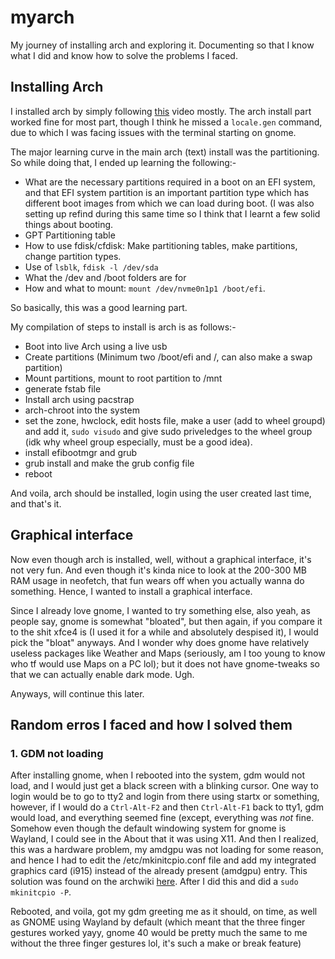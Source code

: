 # myarch
My journey of installing arch and exploring it. Documenting so that I know what I did and know how to solve the problems I faced.


## Installing Arch
I installed arch by simply following [this](https://www.youtube.com/watch?v=UiYS8xWFXLY&t=6s) video mostly. 
The arch install part worked fine for most part, though I think he missed a `locale.gen` command, due to which I was facing issues with the terminal starting on gnome.

The major learning curve in the main arch (text) install was the partitioning. So while doing that, I ended up learning the following:- 
 - What are the necessary partitions required in a boot on an EFI system, and that EFI system partition is an important partition type which has different boot images from which we can load during boot. (I was also setting up refind during this same time so I think that I learnt a few solid things about booting.
 - GPT Partitioning table
 - How to use fdisk/cfdisk: Make partitioning tables, make partitions, change partition types.
 - Use of `lsblk`, `fdisk -l /dev/sda`
 - What the /dev and /boot folders are for
 - How and what to mount: `mount /dev/nvme0n1p1 /boot/efi`.

So basically, this was a good learning part.

My compilation of steps to install is arch is as follows:-
 - Boot into live Arch using a live usb
 - Create partitions (Minimum two /boot/efi and /, can also make a swap partition)
 - Mount partitions, mount to root partition to /mnt
 - generate fstab file
 - Install arch using pacstrap 
 - arch-chroot into the system
 - set the zone, hwclock, edit hosts file, make a user (add to wheel groupd) and add it, `sudo visudo` and give sudo priveledges to the wheel group (idk why wheel group especially, must be a good idea).
 - install efibootmgr and grub
 - grub install and make the grub config file 
 - reboot

And voila, arch should be installed, login using the user created last time, and that's it.

## Graphical interface 
Now even though arch is installed, well, without a graphical interface, it's not very fun. And even though it's kinda nice to look at the 200-300 MB RAM usage in neofetch, that fun wears off when you actually wanna do something. Hence, I wanted to install a graphical interface. 

Since I already love gnome, I wanted to try something else, also yeah, as people say, gnome is somewhat "bloated", but then again, if you compare it to the shit xfce4 is (I used it for a while and absolutely despised it), I would pick the "bloat" anyways. And I wonder why does gnome have relatively useless packages like Weather and Maps (seriously, am I too young to know who tf would use Maps on a PC lol); but it does not have gnome-tweaks so that we can actually enable dark mode. Ugh.

Anyways, will continue this later.


## Random erros I faced and how I solved them
### 1. GDM not loading
After installing gnome, when I rebooted into the system, gdm would not load, and I would just get a black screen with a blinking cursor. One way to login would be to go to tty2 and login from there using startx or something, however, if I would do a `Ctrl-Alt-F2` and then `Ctrl-Alt-F1` back to tty1, gdm would load, and everything seemed fine (except, everything was *not* fine. Somehow even though the default windowing system for gnome is Wayland, I could see in the About that it was using X11. And then I realized, this was a hardware problem, my amdgpu was not loading for some reason, and hence I had to edit the /etc/mkinitcpio.conf file and add my integrated graphics card (i915) instead of the already present (amdgpu) entry. 
This solution was found on the archwiki [here](https://wiki.archlinux.org/index.php/GDM#GDM_shows_black_screen_with_blinking_white_cursor).
After I did this and did a `sudo mkinitcpio -P`. 

Rebooted, and voila, got my gdm greeting me as it should, on time, as well as GNOME using Wayland by default (which meant that the three finger gestures worked yayy, gnome 40 would be pretty much the same to me without the three finger gestures lol, it's such a make or break feature)

